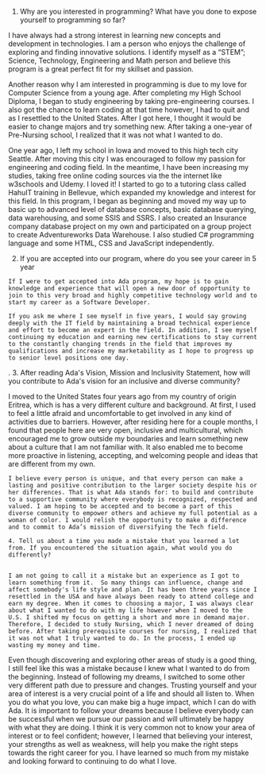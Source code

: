 
1. Why are you interested in programming? What have you done to expose yourself to programming so far?


I have always had a strong interest in learning new concepts and development in technologies. I am a person who enjoys the challenge of exploring and finding innovative solutions. I identify myself as a “STEM”; Science, Technology, Engineering and Math person and believe this program is a great perfect fit for my skillset and passion. 

Another reason why I am interested in programming is due to my love for Computer Science from a young age. After completing my High School Diploma, I began to study engineering by taking pre-engineering courses. I also got the chance to learn coding at that time however, I had to quit and as I resettled to the United States. After I got here, I thought it would be easier to change majors and try something new. After taking a one-year of Pre-Nursing school, I realized that it was not what I wanted to do.

   One year ago, I left my school in Iowa and moved to this high tech city Seattle. After moving this city I was encouraged to follow my passion for engineering and coding field. In the meantime, I have been increasing my studies, taking free online coding sources via the the internet like w3schools and Udemy. I loved it! I started to go to a tutoring class called HahuIT training in Bellevue, which expanded my knowledge and interest for this field. In this program, I began as beginning and moved my way up to basic up to advanced level of database concepts, basic database querying, data warehousing, and some SSIS and SSRS. I also created an Insurance company database project on my own and participated on a group project to create Adventureworks Data Warehouse. I also studied C# programming language and some HTML, CSS and JavaScript independently.  
   
   2. If you are accepted into our program, where do you see your career in 5 year


    If I were to get accepted into Ada program, my hope is to gain knowledge and experience that will open a new door of opportunity to join to this very broad and highly competitive technology world and to start my career as a Software Developer. 

    If you ask me where I see myself in five years, I would say growing deeply with the IT field by maintaining a broad technical experience and effort to become an expert in the field. In addition, I see myself continuing my education and earning new certifications to stay current to the constantly changing trends in the field that improves my qualifications and increase my marketability as I hope to progress up to senior level positions one day. 

. 3. After reading Ada's Vision, Mission and Inclusivity Statement, how will you contribute to Ada's vision for an inclusive and diverse community? 


   I moved to the United States four years ago from my country of origin Eritrea, which is has a very different culture and background. At first, I used to feel a little afraid and uncomfortable to get involved in any kind of activities due to barriers. However, after residing here for a couple months, I found that people here are very open, inclusive and multicultural, which encouraged me to grow outside my boundaries and learn something new about a culture that I am not familiar with. It also enabled me to become more proactive in listening, accepting, and welcoming people and ideas that are different from my own.

    I believe every person is unique, and that every person can make a lasting and positive contribution to the larger society despite his or her differences. That is what Ada stands for: to build and contribute to a supportive community where everybody is recognized, respected and valued. I am hoping to be accepted and to become a part of this diverse community to empower others and achieve my full potential as a woman of color. I would relish the opportunity to make a difference and to commit to Ada’s mission of diversifying the Tech field. 
    
    4. Tell us about a time you made a mistake that you learned a lot from. If you encountered the situation again, what would you do differently?


    I am not going to call it a mistake but an experience as I got to learn something from it.  So many things can influence, change and affect somebody's life style and plan. It has been three years since I resettled in the USA and have always been ready to attend college and earn my degree. When it comes to choosing a major, I was always clear about what I wanted to do with my life however when I moved to the U.S. I shifted my focus on getting a short and more in demand major. Therefore, I decided to study Nursing, which I never dreamed of doing before. After taking prerequisite courses for nursing, I realized that it was not what I truly wanted to do. In the process, I ended up wasting my money and time.

   Even though discovering and exploring other areas of study is a good thing, I still feel like this was a mistake because I knew what I wanted to do from the beginning. Instead of following my dreams, I switched to some other very different path due to pressure and changes. Trusting yourself and your area of interest is a very crucial point of a life and should all listen to. When you do what you love, you can make big a huge impact, which I can do with Ada. It is important to follow your dreams because I believe everybody can be successful when we pursue our passion and will ultimately be happy with what they are doing. I think it is very common not to know your area of interest or to feel confident; however, I learned that believing your interest, your strengths as well as weakness, will help you make the right steps towards the right career for you. I have learned so much from my mistake and looking forward to continuing to do what I love. 


